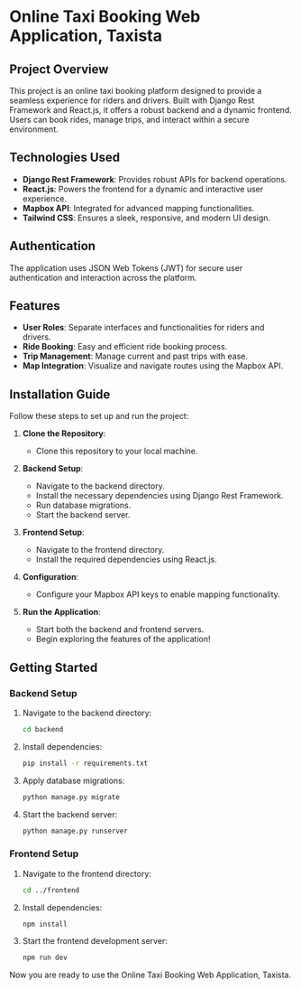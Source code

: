 # Online Taxi Booking Web Application, Taxista

## Project Overview

This project is an online taxi booking platform designed to provide a seamless experience for riders and drivers. Built with Django Rest Framework and React.js, it offers a robust backend and a dynamic frontend. Users can book rides, manage trips, and interact within a secure environment.

## Technologies Used

- **Django Rest Framework**: Provides robust APIs for backend operations.
- **React.js**: Powers the frontend for a dynamic and interactive user experience.
- **Mapbox API**: Integrated for advanced mapping functionalities.
- **Tailwind CSS**: Ensures a sleek, responsive, and modern UI design.

## Authentication

The application uses JSON Web Tokens (JWT) for secure user authentication and interaction across the platform.

## Features

- **User Roles**: Separate interfaces and functionalities for riders and drivers.
- **Ride Booking**: Easy and efficient ride booking process.
- **Trip Management**: Manage current and past trips with ease.
- **Map Integration**: Visualize and navigate routes using the Mapbox API.

## Installation Guide

Follow these steps to set up and run the project:

1. **Clone the Repository**:
   - Clone this repository to your local machine.

2. **Backend Setup**:
   - Navigate to the backend directory.
   - Install the necessary dependencies using Django Rest Framework.
   - Run database migrations.
   - Start the backend server.

3. **Frontend Setup**:
   - Navigate to the frontend directory.
   - Install the required dependencies using React.js.

4. **Configuration**:
   - Configure your Mapbox API keys to enable mapping functionality.

5. **Run the Application**:
   - Start both the backend and frontend servers.
   - Begin exploring the features of the application!

## Getting Started

### Backend Setup

1. Navigate to the backend directory:
    ```bash
    cd backend
    ```

2. Install dependencies:
    ```bash
    pip install -r requirements.txt
    ```

3. Apply database migrations:
    ```bash
    python manage.py migrate
    ```

4. Start the backend server:
    ```bash
    python manage.py runserver
    ```

### Frontend Setup

1. Navigate to the frontend directory:
    ```bash
    cd ../frontend
    ```

2. Install dependencies:
    ```bash
    npm install
    ```

3. Start the frontend development server:
    ```bash
    npm run dev
    ```

Now you are ready to use the Online Taxi Booking Web Application, Taxista.



